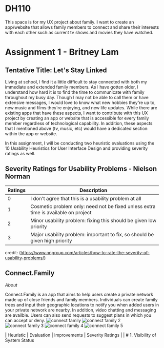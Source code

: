 # DH110
This space is for my UX project about family. 
I want to create an app/website that allows family members to connect and share their interests with each other such as current tv shows and movies they have watched.

# Assignment 1 - Britney Lam 
## Tentative Title: Let's Stay Linked
Living at school, I find it a little difficult to stay connected with both my immediate and extended family members. As I have gotten older, I understand how hard it is to find the time to communicate with family throughout my busy day. Though I may not be able to call them or have extensive messages, I would love to know what new hobbies they're up to, new music and films they're enjoying, and new life updates. While there are existing apps that have these aspects, I want to contribute with this UX project by creating an app or website that is accessible for every family member regardless of technological capability. In addition, these aspects that I mentioned above (tv, music, etc) would have a dedicated section within the app or website.

In this assignment, I will be conducting two heuristic evaluations using the 10 Usability Heuristics for User Interface Design and providing severity ratings as well. 

## Severity Ratings for Usability Problems - Nielson Norman 
| Ratings | Description |
| --| ------------- |
| 0 | I don't agree that this is a usability problem at all  |
| 1 | Cosmetic problem only: need not be fixed unless extra time is available on project  |
| 2 | Minor usability problem: fixing this should be given low priority              |
| 3 | Major usability problem: important to fix, so should be given high priority              |

credit: (https://www.nngroup.com/articles/how-to-rate-the-severity-of-usability-problems/)

## Connect.Family 
[
](https://play.google.com/store/apps/details?id=family.connect.app)

*About*

Connect.Family is an app that aims to help users create a private network made up of close friends and family members. Individuals can create family trees and input their geographic locations to notify you when added users in your private network are nearby. In addition, video chatting and messaging are availble. Users can also send requests to suggest plans in which you can accept or deny. 
         ![connect family](https://user-images.githubusercontent.com/119825654/231088312-552a3f81-cc61-4d7e-aaa6-82348789cf30.jpg)
![connect family 2](https://user-images.githubusercontent.com/119825654/231088396-5e46d757-3cd4-449e-aeba-0fa42795a8a7.jpg)
![connect family 3](https://user-images.githubusercontent.com/119825654/231088447-92659f5c-f1bb-469d-b813-cd9f1d9cc968.jpg)
![connect family 4](https://user-images.githubusercontent.com/119825654/231088645-24e8dd1e-4029-4a8f-8eb8-becd05d6d31a.jpg)
![connect family 5](https://user-images.githubusercontent.com/119825654/231088698-62885c29-9276-4778-bf50-ae9ced09f437.jpg)

| Heuristic | Evaluation | Improvements | Severity Ratings |
| # 1. Visibility of System Status  
